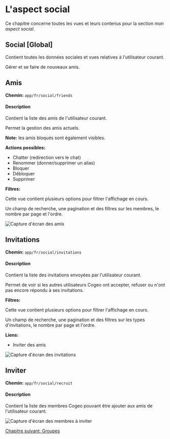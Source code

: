 # L'aspect social

Ce chapitre concerne toutes les vues et leurs contenus pour la section *mon aspect social*.

## Social [Global]

Contient toutes les données sociales et vues relatives à l'utilisateur courant.

Gérer et se faire de nouveaux amis.

## Amis

**Chemin:** `app/fr/social/friends`

#### Description

Contient la liste des amis de l'utilisateur courant.

Permet la gestion des amis actuels.

**Note:** les amis bloqués sont également visibles.

**Actions possibles:**

- Chatter (redirection vers le chat)
- Renommer (donner/supprimer un alias)
- Bloquer
- Débloquer
- Supprimer

**Filtres:**

Cette vue contient plusieurs options pour filtrer l'affichage en cours.

Un champ de recherche, une pagination et des filtres sur les membres, le nombre par page et l'ordre.

<img class="atom-vertical-line"
     src="https://res.cloudinary.com/cozen/image/upload/v1496917978/cogeoDoc/socialFriends.png"
     alt="Capture d'écran des amis"
     title="Amis">
     
## Invitations

**Chemin:** `app/fr/social/invitations`

#### Description

Contient la liste des invitations envoyées par l'utilisateur courant.

Permet de voir si les autres utilisateurs Cogeo ont accepter, refuser ou n'ont pas encore répondu à ses invitations.

**Filtres:**

Cette vue contient plusieurs options pour filtrer l'affichage en cours.

Un champ de recherche, une pagination et des filtres sur les types d'invitations, le nombre par page et l'ordre.

**Liens:**

- Inviter des amis

<img class="atom-vertical-line"
     src="https://res.cloudinary.com/cozen/image/upload/v1496917978/cogeoDoc/socialInvitations.png"
     alt="Capture d'écran des invitations"
     title="Invitations">

## Inviter

**Chemin:** `app/fr/social/recruit`

#### Description

Contient la liste des membres Cogeo pouvant être ajouter aux amis de l'utilisateur courant.

<img class="atom-vertical-line"
     src="https://res.cloudinary.com/cozen/image/upload/v1496917978/cogeoDoc/socialRecruit.png"
     alt="Capture d'écran des membres à inviter"
     title="Inviter">
     
<a href="{{ site.baseUrl }}front-end/groups/" class="btn btn-green">Chapitre suivant: Groupes</a>
